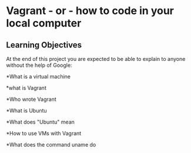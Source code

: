 # Vagrant - or - how to code in your local computer

## Learning Objectives 

At the end of this project you are expected to be able to explain to anyone without the help of Google:

*What is a virtual machine

*what is Vagrant

*Who wrote Vagrant

*What is Ubuntu

*What does "Ubuntu" mean

*How to use VMs with Vagrant

*What does the command uname do

